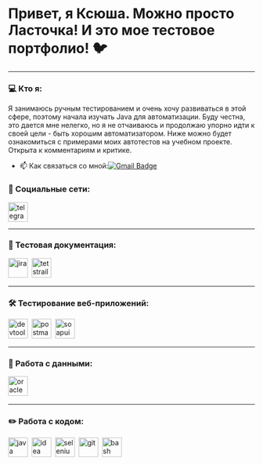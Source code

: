 # Привет, я Ксюша. Можно просто Ласточка! И это мое тестовое портфолио! 🐦

---

### 💻 Кто я:

Я занимаюсь ручным тестированием и очень хочу развиваться в этой сфере, поэтому начала изучать Java для автоматизации. Буду честна, это дается мне нелегко, но я не отчаиваюсь и продолжаю упорно идти к своей цели - быть хорошим автоматизатором. Ниже можно будет ознакомиться с примерами моих автотестов на учебном проекте. Открыта к комментариям и критике. 

- 📫 Как связаться со мной:[![Gmail Badge](https://img.shields.io/badge/-Gmail-red?style=flat&logo=Gmail&logoColor=white)](mailto:ksushalastochka1@gmail.com)

### 🤝 Социальные сети:

  <div id="badges">
      <a href="https://t.me/xenia_sunny" target="_blank">
      <img src="https://cdn-icons-png.flaticon.com/512/2111/2111646.png" width="40" height="40" alt="telegram" />
    </a>
  </div>

---
### 📔 Тестовая документация:
<div>
  <img src="https://cdn.jsdelivr.net/gh/devicons/devicon/icons/jira/jira-original.svg" title="jira" alt="jira" width="40" height="40"/>&nbsp
    <img src="https://codahosted.io/packs/21236/unversioned/assets/LOGO/ba1091c59bab89cd2fd0f289622731fe16113d7b00905abe64759c313a4b73b76c1b0426076ed76cb74752234c734131df46992d5b8b48fc13e264240e4f7119f736cfeb64df36ded54b5cbf6198b9cadedf18dd0cac5c7dbcd16e6336c29363cd1292ba" title="testrail" alt="tetstrail" width="40" height="40"/>&nbsp
    </div>

---
### 🛠 Тестирование веб-приложений:

<div>
  <img src="https://d33wubrfki0l68.cloudfront.net/38b5c953a4667366685d55db55d057c86db1fc54/a0fdc/static/acae6b24d940347661ca901ea07f47c1/chrome-dev-logo-icon.png" title="devtools" alt="devtools" width="40" height="40"/>&nbsp
  <img src="https://seeklogo.com/images/P/postman-logo-0087CA0D15-seeklogo.com.png" title="postman" alt="postman" width="40" height="40"/>&nbsp
  <img src="https://static0.smartbear.co/smartbearbrand/media/images/home/soapui-icon.svg" title="soapui" alt="soapui" width="40" height="40"/>&nbsp
</div>

---
### 💾 Работа с данными:
<div>
<img src="https://cdn.jsdelivr.net/gh/devicons/devicon@latest/icons/oracle/oracle-original.svg" title="oracle" alt="oracle" width="40" height="40"/>&nbsp
</div>

---
### ✏️ Работа с кодом:
<div>
<img src="https://cdn.jsdelivr.net/gh/devicons/devicon@latest/icons/java/java-original.svg" title="java" alt="java" width="40" height="40"/>&nbsp    
<img src="https://cdn.jsdelivr.net/gh/devicons/devicon@latest/icons/intellij/intellij-original.svg" title="idea" alt="idea" width="40" height="40"/>&nbsp
<img src="https://cdn.jsdelivr.net/gh/devicons/devicon@latest/icons/selenium/selenium-original.svg" title="selenium" alt="selenium" width="40" height="40"/>&nbsp   
<img src="https://cdn.jsdelivr.net/gh/devicons/devicon/icons/git/git-original.svg" title="git" alt="git" width="40" height="40"/>&nbsp
<img src="https://upload.wikimedia.org/wikipedia/commons/thumb/4/4b/Bash_Logo_Colored.svg/1024px-Bash_Logo_Colored.svg.png?20180723054350" title="bash" alt="bash" width="40" height="40"/>&nbsp
</div>

          
